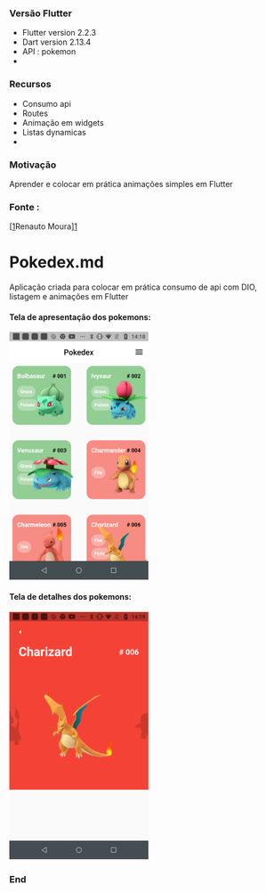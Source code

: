 ### Versão Flutter
- Flutter version 2.2.3 
- Dart version 2.13.4
- API : pokemon
- 
### Recursos
- Consumo api
- Routes
- Animação em widgets
- Listas dynamicas
- 
### Motivação
Aprender e colocar em prática animações simples em Flutter

### Fonte :
[[1]Renauto Moura][1]

# Pokedex.md
Aplicação criada para colocar em prática consumo de api com DIO, listagem e animações em Flutter 

#### Tela de apresentação dos pokemons:
<img src="https://raw.githubusercontent.com/prswins/flutter_pokedex/main/flutter_01.png" width="250"/>

#### Tela de detalhes dos pokemons:
<img src="https://raw.githubusercontent.com/prswins/flutter_pokedex/main/flutter_02.png" width="250"/>

### End
[1]: https://www.youtube.com/watch?v=qxyiXDST6_g&list=PLHAtJbrQ17AWaIWRiBl75ON3XEznUfX-a&ab_channel=RenatoMota "Pokedex Flutter 2021"
